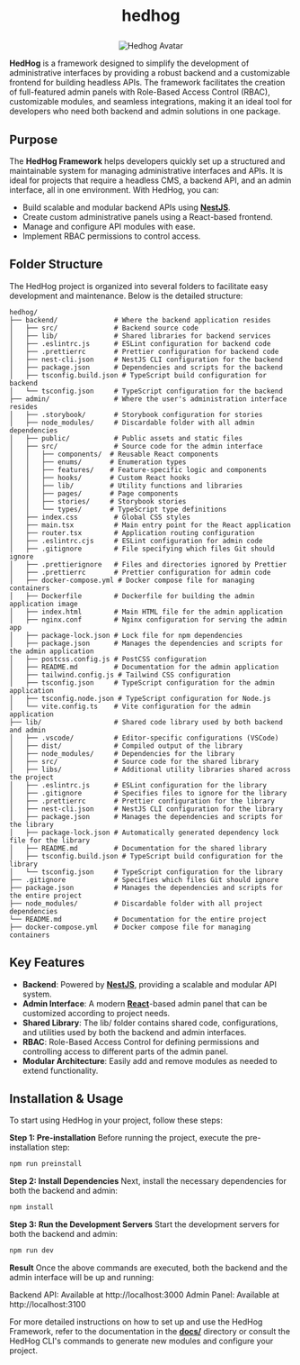 # <p align="center">hedhog</p>

<p align="center">
  <img src="https://avatars.githubusercontent.com/u/177489127?s=200&v=4" alt="Hedhog Avatar" />
</p>

**HedHog** is a framework designed to simplify the development of administrative interfaces by providing a robust backend and a customizable frontend for building headless APIs. The framework facilitates the creation of full-featured admin panels with Role-Based Access Control (RBAC), customizable modules, and seamless integrations, making it an ideal tool for developers who need both backend and admin solutions in one package.

## Purpose

The **HedHog Framework** helps developers quickly set up a structured and maintainable system for managing administrative interfaces and APIs. It is ideal for projects that require a headless CMS, a backend API, and an admin interface, all in one environment. With HedHog, you can:

- Build scalable and modular backend APIs using [**NestJS**](https://nestjs.com/).
- Create custom administrative panels using a React-based frontend.
- Manage and configure API modules with ease.
- Implement RBAC permissions to control access.

## Folder Structure

The HedHog project is organized into several folders to facilitate easy development and maintenance. Below is the detailed structure:

```plaintext
hedhog/
├── backend/              # Where the backend application resides
│   ├── src/              # Backend source code
│   ├── lib/              # Shared libraries for backend services
│   ├── .eslintrc.js      # ESLint configuration for backend code
│   ├── .prettierrc       # Prettier configuration for backend code
│   ├── nest-cli.json     # NestJS CLI configuration for the backend
│   ├── package.json      # Dependencies and scripts for the backend
│   ├── tsconfig.build.json # TypeScript build configuration for backend
│   └── tsconfig.json     # TypeScript configuration for the backend
├── admin/                # Where the user's administration interface resides
│   ├── .storybook/       # Storybook configuration for stories
│   ├── node_modules/     # Discardable folder with all admin dependencies
│   ├── public/           # Public assets and static files
│   ├── src/              # Source code for the admin interface
│   │   ├── components/  # Reusable React components
│   │   ├── enums/       # Enumeration types
│   │   ├── features/    # Feature-specific logic and components
│   │   ├── hooks/       # Custom React hooks
│   │   ├── lib/         # Utility functions and libraries
│   │   ├── pages/       # Page components
│   │   ├── stories/     # Storybook stories
│   │   └── types/       # TypeScript type definitions
│   ├── index.css         # Global CSS styles
│   ├── main.tsx          # Main entry point for the React application
│   ├── router.tsx        # Application routing configuration
│   ├── .eslintrc.cjs     # ESLint configuration for admin code
│   ├── .gitignore        # File specifying which files Git should ignore
│   ├── .prettierignore   # Files and directories ignored by Prettier
│   ├── .prettierrc       # Prettier configuration for admin code
│   ├── docker-compose.yml # Docker compose file for managing containers
│   ├── Dockerfile        # Dockerfile for building the admin application image
│   ├── index.html        # Main HTML file for the admin application
│   ├── nginx.conf        # Nginx configuration for serving the admin app
│   ├── package-lock.json # Lock file for npm dependencies
│   ├── package.json      # Manages the dependencies and scripts for the admin application
│   ├── postcss.config.js # PostCSS configuration
│   ├── README.md         # Documentation for the admin application
│   ├── tailwind.config.js # Tailwind CSS configuration
│   ├── tsconfig.json     # TypeScript configuration for the admin application
│   ├── tsconfig.node.json # TypeScript configuration for Node.js
│   └── vite.config.ts    # Vite configuration for the admin application
├── lib/                  # Shared code library used by both backend and admin
│   ├── .vscode/          # Editor-specific configurations (VSCode)
│   ├── dist/             # Compiled output of the library
│   ├── node_modules/     # Dependencies for the library
│   ├── src/              # Source code for the shared library
│   ├── libs/             # Additional utility libraries shared across the project
│   ├── .eslintrc.js      # ESLint configuration for the library
│   ├── .gitignore        # Specifies files to ignore for the library
│   ├── .prettierrc       # Prettier configuration for the library
│   ├── nest-cli.json     # NestJS CLI configuration for the library
│   ├── package.json      # Manages the dependencies and scripts for the library
│   ├── package-lock.json # Automatically generated dependency lock file for the library
│   ├── README.md         # Documentation for the shared library
│   ├── tsconfig.build.json # TypeScript build configuration for the library
│   └── tsconfig.json     # TypeScript configuration for the library
├── .gitignore            # Specifies which files Git should ignore
├── package.json          # Manages the dependencies and scripts for the entire project
├── node_modules/         # Discardable folder with all project dependencies
└── README.md             # Documentation for the entire project
├── docker-compose.yml    # Docker compose file for managing containers
```

## Key Features

- **Backend**: Powered by [**NestJS**](https://nestjs.com/), providing a scalable and modular API system.
- **Admin Interface**: A modern [**React**](https://react.dev/)-based admin panel that can be customized according to project needs.
- **Shared Library**: The lib/ folder contains shared code, configurations, and utilities used by both the backend and admin interfaces.
- **RBAC**: Role-Based Access Control for defining permissions and controlling access to different parts of the admin panel.
- **Modular Architecture**: Easily add and remove modules as needed to extend functionality.

## Installation & Usage

To start using HedHog in your project, follow these steps:

**Step 1: Pre-installation**
Before running the project, execute the pre-installation step:

```bash
npm run preinstall
```

**Step 2: Install Dependencies**
Next, install the necessary dependencies for both the backend and admin:

```bash
npm install
```

**Step 3: Run the Development Servers**
Start the development servers for both the backend and admin:

```bash
npm run dev
```

**Result**
Once the above commands are executed, both the backend and the admin interface will be up and running:

Backend API: Available at http://localhost:3000
Admin Panel: Available at http://localhost:3100

For more detailed instructions on how to set up and use the HedHog Framework, refer to the documentation in the [**docs/**](https://github.com/hed-hog/docs) directory or consult the HedHog CLI's commands to generate new modules and configure your project.
